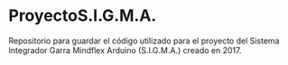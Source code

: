 # ProyectoS.I.G.M.A.
Repositorio para guardar el código utilizado para el proyecto del Sistema Integrador Garra Mindflex Arduino (S.I.G.M.A.) creado en 2017. 
